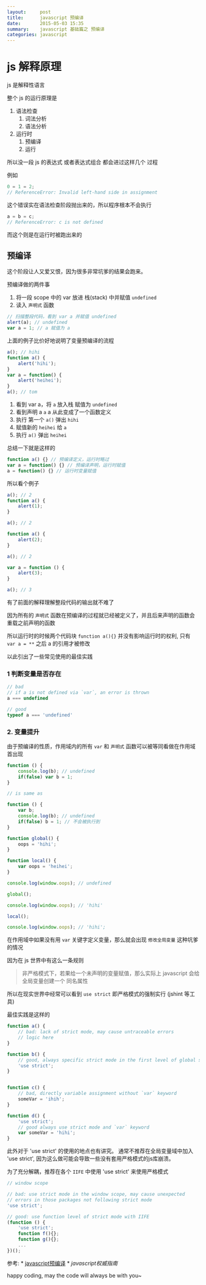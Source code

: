 ```yaml
---
layout:     post
title:      javascript 预编译
date:       2015-05-03 15:35
summary:    javascript 基础篇之 预编译
categories: javascript
---
```


# js 解释原理

js 是解释性语言

整个 js 的运行原理是

1. 语法检查
	1. 词法分析
	2. 语法分析
2. 运行时
	1. 预编译
	2. 运行

所以没一段 js 的表达式 或者表达式组合 都会进过这样几个 过程

例如

``` javascript
0 = 1 = 2;
// ReferenceError: Invalid left-hand side in assignment
```

这个错误实在语法检查阶段抛出来的，所以程序根本不会执行


``` javascript
a = b = c;
// ReferenceError: c is not defined
```

而这个则是在运行时被跑出来的

## 预编译

这个阶段让人又爱又恨，因为很多非常坑爹的结果会跑来。

预编译做的两件事

1. 将一段 scope 中的 var 放进 栈(stack) 中并赋值 `undefined`
2. 读入 `声明式` 函数


``` javascript
// 扫描整段代码，看到 var a 并赋值 undefined
alert(a); // undefined
var a = 1; // a 赋值为 a
```

上面的例子比价好地说明了变量预编译的流程

``` javascript
a(); // hihi
function a() {
	alert('hihi');
}
var a = function() {
	alert('heihei');
}
a(); // tom
```

1. 看到 var a，将 `a` 放入栈 赋值为 `undefined`
2. 看到声明 a `a` a 从此变成了一个函数定义
3. 执行 第一个 `a()` 弹出 `hihi`
4. 赋值新的 `heihei` 给 `a`
5. 执行 `a()` 弹出 `heihei`

总结一下就是这样的

``` javascript
function a() {} // 预编译定义，运行时略过
var a = function() {} // 预编译声明，运行时赋值
a = function() {} // 运行时变量赋值
```

所以看个例子

``` javascript
a(); // 2
function a() {
	alert(1);
}

a(); // 2

function a() {
	alert(2);
}

a(); // 2

var a = function () {
	alert(3);
}

a(); // 3
```

有了前面的解释理解整段代码的输出就不难了

因为所有的 `声明式` 函数在预编译的过程就已经被定义了，并且后来声明的函数会重载之前声明的函数

所以运行时的时候两个代码块 `function a(){}` 并没有影响运行时的权利, 只有 `var a = **` 之后 a 的引用才被修改

以此引出了一些常见使用的最佳实践

### 1 判断变量是否存在

``` javascript
// bad
// if a is not defined via `var`, an error is thrown
a === undefined

// good
typeof a === 'undefined'
```

### 2. 变量提升

由于预编译的性质，作用域内的所有 `var` 和 `声明式` 函数可以被等同看做在作用域首出现

``` javascript
function () {
	console.log(b); // undefined
	if(false) var b = 1;
}

// is same as

function () {
	var b;
	console.log(b); // undefined
	if(false) b = 1; // 不会被执行到
}
```

``` javascript
function global() {
	oops = 'hihi';
}

function local() {
	var oops = 'heihei';
}

console.log(window.oops); // undefined

global();

console.log(window.oops); // 'hihi'

local();

console.log(window.oops); // 'hihi';
```

在作用域中如果没有用 `var` 关键字定义变量，那么就会出现 `修改全局变量` 这种坑爹的情况

因为在 js 世界中有这么一条规则

> 非严格模式下，若果给一个未声明的变量赋值，那么实际上 javascript 会给全局变量创建一个 同名属性

所以在现实世界中经常可以看到 `use strict` 即严格模式的强制实行 (jshint 等工具)

最佳实践是这样的

``` javascript
function a() {  
	// bad: lack of strict mode, may cause untraceable errors
	// logic here
}

function b() {
	// good, always specific strict mode in the first level of global scope
	'use strict';
}


function c() {
	// bad, directly variable assignment without `var` keyword
	someVar = 'ihih';
}

function d() {
	'use strict';
	// good always use strict mode and `var` keyword
	var someVar = 'hihi';
}
```

此外对于 'use strict' 的使用的地点也有讲究。 通常不推荐在全局变量域中加入 'use strict', 因为这么做可能会导致一些没有套用严格模式的js库崩溃。

为了充分解耦，推荐在各个 `IIFE` 中使用 'use strict' 来使用严格模式


``` javascript
// window scope

// bad: use strict mode in the window scope, may cause unexpected
// errors in those packages not following strict mode
'use strict';

// good: use function level of strict mode with IIFE
(function () {
	'use strict';
	function f(){};
	function g(){};
	...
})();
```

参考: \* [javascript预编译](http://www.slideshare.net/lijing00333/javascript-engine)
     \* _javascript权威指南_
		
happy coding, may the code will always be with you~
